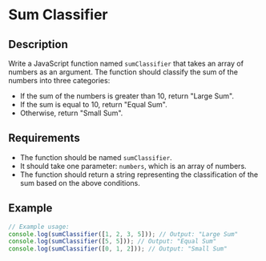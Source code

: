 # Sum Classifier

## Description

Write a JavaScript function named `sumClassifier` that takes an array of numbers as an argument. The function should classify the sum of the numbers into three categories:

- If the sum of the numbers is greater than 10, return "Large Sum".
- If the sum is equal to 10, return "Equal Sum".
- Otherwise, return "Small Sum".

## Requirements

- The function should be named `sumClassifier`.
- It should take one parameter: `numbers`, which is an array of numbers.
- The function should return a string representing the classification of the sum based on the above conditions.

## Example

```javascript
// Example usage:
console.log(sumClassifier([1, 2, 3, 5])); // Output: "Large Sum"
console.log(sumClassifier([5, 5])); // Output: "Equal Sum"
console.log(sumClassifier([0, 1, 2])); // Output: "Small Sum"
```
